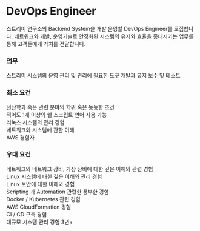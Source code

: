 # DevOps Engineer
 스트리미 연구소의 Backend System을 개발 운영할 DevOps Engineer를 모집합니다. 네트워크와 개발, 운영기술로 안정화된 시스템의 유지와 효율을 증대시키는 업무를 통해 고객들에게 가치를 전달합니다. 

### 업무
스트리미 시스템의 운영 관리 및 관리에 필요한 도구 개발과 유지 보수 및 테스트 

### 최소 요건  
전산학과 혹은 관련 분야의 학위 혹은 동등한 조건  
적어도 1개 이상의 쉘 스크립트 언어 사용 가능  
리눅스 시스템의 관리 경험  
네트워크와 시스템에 관한 이해  
AWS 경험자  

### 우대 요건
네트워크와 네트워크 장비, 가상 장비에 대한 깊은 이해와 관련 경험  
Linux 시스템에 대한 깊은 이해와 관리 경험  
Linux 보안에 대한 이해와 경험   
Scripting 과 Automation 관련한 풍부한 경험  
Docker / Kubernetes 관련 경험  
AWS CloudFormation 경험  
CI / CD 구축 경험  
대규모 시스템 관리 경험 3년+  
